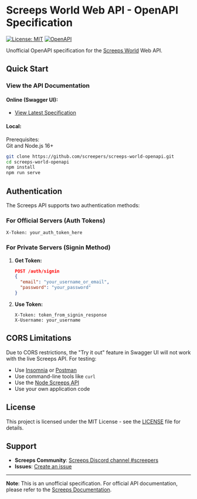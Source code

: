 # Screeps World Web API - OpenAPI Specification

[![License: MIT](https://img.shields.io/badge/License-MIT-yellow.svg)](https://opensource.org/licenses/MIT)
[![OpenAPI](https://img.shields.io/badge/OpenAPI-3.0.3-green.svg)](https://spec.openapis.org/oas/v3.0.3)


Unofficial OpenAPI specification for the [Screeps World](https://screeps.com/) Web API.

## Quick Start

### View the API Documentation

#### Online (Swagger UI):
- [View Latest Specification](https://petstore.swagger.io/?url=https://raw.githubusercontent.com/screepers/screeps-world-openapi/main/src/openapi.yaml)

#### Local:
Prerequisites: \
Git and Node.js 16+

```bash
git clone https://github.com/screepers/screeps-world-openapi.git
cd screeps-world-openapi
npm install
npm run serve
```

## Authentication

The Screeps API supports two authentication methods:

### For Official Servers (Auth Tokens)
```http
X-Token: your_auth_token_here
```

### For Private Servers (Signin Method)
1. **Get Token:**
   ```json
   POST /auth/signin
   {
     "email": "your_username_or_email",
     "password": "your_password"
   }
   ```

2. **Use Token:**
   ```http
   X-Token: token_from_signin_response
   X-Username: your_username
   ```

## CORS Limitations

Due to CORS restrictions, the "Try it out" feature in Swagger UI will not work with the live Screeps API. For testing:

- Use [Insomnia](https://insomnia.rest/) or [Postman](https://www.postman.com/)
- Use command-line tools like `curl`
- Use the [Node Screeps API](https://github.com/screepers/node-screeps-api/)
- Use your own application code

## License

This project is licensed under the MIT License - see the [LICENSE](LICENSE) file for details.

## Support

- **Screeps Community**: [Screeps Discord channel #screepers](https://chat.screeps.com/)
- **Issues**: [Create an issue](https://github.com/screepers/screeps-world-openapi/issues)

---

**Note**: This is an unofficial specification. For official API documentation, please refer to the [Screeps Documentation](https://docs.screeps.com/). 
